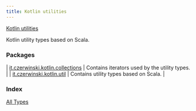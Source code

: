 ```yaml
---
title: Kotlin utilities
---
```


[Kotlin utilities](./index.html)

Kotlin utility types based on Scala.

### Packages

| [it.czerwinski.kotlin.collections](it.czerwinski.kotlin.collections/index.html) | Contains iterators used by the utility types. |
| [it.czerwinski.kotlin.util](it.czerwinski.kotlin.util/index.html) | Contains utility types based on Scala. |

### Index

[All Types](alltypes/index.html)
